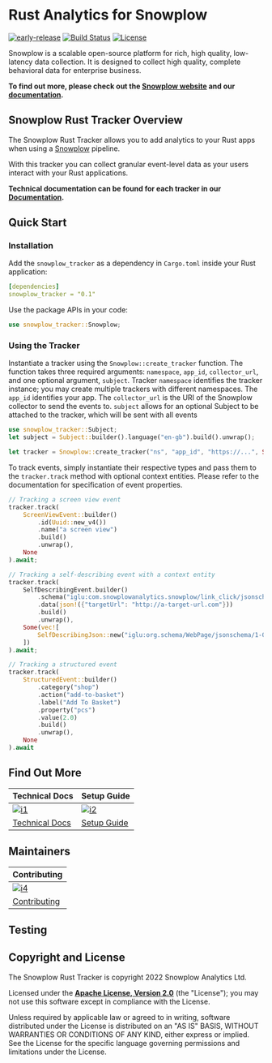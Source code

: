 # Rust Analytics for Snowplow

[![early-release]][tracker-classificiation]
[![Build Status][gh-actions-image]][gh-actions]
[![License][license-image]][license]

Snowplow is a scalable open-source platform for rich, high quality, low-latency data collection. It is designed to collect high quality, complete behavioral data for enterprise business.

**To find out more, please check out the [Snowplow website][website] and our [documentation][docs].**

## Snowplow Rust Tracker Overview

The Snowplow Rust Tracker allows you to add analytics to your Rust apps when using a [Snowplow][snowplow] pipeline.

With this tracker you can collect granular event-level data as your users interact with your Rust applications.

**Technical documentation can be found for each tracker in our [Documentation][rust-docs].**

## Quick Start

### Installation

Add the `snowplow_tracker` as a dependency in `Cargo.toml` inside your Rust application:

```yml
[dependencies]
snowplow_tracker = "0.1"
```

Use the package APIs in your code:

```rust
use snowplow_tracker::Snowplow;
```

### Using the Tracker

Instantiate a tracker using the `Snowplow::create_tracker` function.
The function takes three required arguments: `namespace`, `app_id`, `collector_url`, and one optional argument, `subject`.
Tracker `namespace` identifies the tracker instance; you may create multiple trackers with different namespaces.
The `app_id` identifies your app.
The `collector_url` is the URI of the Snowplow collector to send the events to.
`subject` allows for an optional Subject to be attached to the tracker, which will be sent with all events

```rust
use snowplow_tracker::Subject;
let subject = Subject::builder().language("en-gb").build().unwrap();

let tracker = Snowplow::create_tracker("ns", "app_id", "https://...", Some(subject));
```

To track events, simply instantiate their respective types and pass them to the `tracker.track` method with optional context entities.
Please refer to the documentation for specification of event properties.

```rust
// Tracking a screen view event
tracker.track(
    ScreenViewEvent::builder()
        .id(Uuid::new_v4())
        .name("a screen view")
        .build()
        .unwrap(),
    None
).await;

// Tracking a self-describing event with a context entity
tracker.track(
    SelfDescribingEvent.builder()
        .schema("iglu:com.snowplowanalytics.snowplow/link_click/jsonschema/1-0-1"),
        .data(json!({"targetUrl": "http://a-target-url.com"}))
		.build()
		.unwrap(),
    Some(vec![
        SelfDescribingJson::new("iglu:org.schema/WebPage/jsonschema/1-0-0", json!({"keywords": ["tester"]}))
    ])
).await;

// Tracking a structured event
tracker.track(
    StructuredEvent::builder()
        .category("shop")
        .action("add-to-basket")
        .label("Add To Basket")
        .property("pcs")
        .value(2.0)
        .build()
        .unwrap(),
    None
).await
```

## Find Out More

| Technical Docs                    | Setup Guide                 |
|-----------------------------------|-----------------------------|
| [![i1][techdocs-image]][techdocs] | [![i2][setup-image]][setup] |
| [Technical Docs][techdocs]        | [Setup Guide][setup]        |

## Maintainers

| Contributing                                 |
|----------------------------------------------|
| [![i4][contributing-image]](CONTRIBUTING.md) |
| [Contributing](CONTRIBUTING.md)              |

## Testing

## Copyright and License

The Snowplow Rust Tracker is copyright 2022 Snowplow Analytics Ltd.

Licensed under the **[Apache License, Version 2.0][license]** (the "License");
you may not use this software except in compliance with the License.

Unless required by applicable law or agreed to in writing, software
distributed under the License is distributed on an "AS IS" BASIS,
WITHOUT WARRANTIES OR CONDITIONS OF ANY KIND, either express or implied.
See the License for the specific language governing permissions and
limitations under the License.

[website]: https://snowplow.io
[snowplow]: https://github.com/snowplow/snowplow
[docs]: https://docs.snowplow.io/
[rust-docs]: https://docs.snowplow.io/docs/collecting-data/collecting-from-own-applications/rust-tracker/

[gh-actions]: https://github.com/snowplow-incubator/snowplow-rust-tracker/actions/workflows/build.yml
[gh-actions-image]: https://github.com/snowplow-incubator/snowplow-rust-tracker/actions/workflows/build.yml/badge.svg

[license]: https://www.apache.org/licenses/LICENSE-2.0
[license-image]: https://img.shields.io/badge/license-Apache--2-blue.svg?style=flat

[releases]: https://crates.io/crates/snowplow_tracker

[techdocs]: https://docs.snowplow.io/docs/collecting-data/collecting-from-own-applications/rust-tracker/
[techdocs-image]: https://d3i6fms1cm1j0i.cloudfront.net/github/images/techdocs.png
[setup]: https://docs.snowplow.io/docs/collecting-data/collecting-from-own-applications/rust-tracker/quick-start-guide
[setup-image]: https://d3i6fms1cm1j0i.cloudfront.net/github/images/setup.png

[api-docs]: https://snowplow.github.io/snowplow-rust-tracker/

[contributing-image]: https://d3i6fms1cm1j0i.cloudfront.net/github/images/contributing.png

[tracker-classificiation]: https://github.com/snowplow/snowplow/wiki/Tracker-Maintenance-Classification
[early-release]: https://img.shields.io/static/v1?style=flat&label=Snowplow&message=Early%20Release&color=014477&labelColor=9ba0aa&logo=data:image/png;base64,iVBORw0KGgoAAAANSUhEUgAAABAAAAAQCAMAAAAoLQ9TAAAAeFBMVEVMaXGXANeYANeXANZbAJmXANeUANSQAM+XANeMAMpaAJhZAJeZANiXANaXANaOAM2WANVnAKWXANZ9ALtmAKVaAJmXANZaAJlXAJZdAJxaAJlZAJdbAJlbAJmQAM+UANKZANhhAJ+EAL+BAL9oAKZnAKVjAKF1ALNBd8J1AAAAKHRSTlMAa1hWXyteBTQJIEwRgUh2JjJon21wcBgNfmc+JlOBQjwezWF2l5dXzkW3/wAAAHpJREFUeNokhQOCA1EAxTL85hi7dXv/E5YPCYBq5DeN4pcqV1XbtW/xTVMIMAZE0cBHEaZhBmIQwCFofeprPUHqjmD/+7peztd62dWQRkvrQayXkn01f/gWp2CrxfjY7rcZ5V7DEMDQgmEozFpZqLUYDsNwOqbnMLwPAJEwCopZxKttAAAAAElFTkSuQmCC
